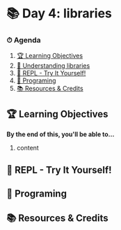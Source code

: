 # 📚 Day 4: libraries

### ⏱ Agenda

1. [🏆 Learning Objectives](#%f0%9f%8f%86-learning-objectives)
1. [📖 Understanding libraries]()
1. [🐍 REPL - Try It Yourself!](#%f0%9f%90%8d-repl-try-it-yourself)
1. [🍵 Programing](#%f0%9f%8d%b5-programing)
1. [📚 Resources & Credits](#%f0%9f%93%9a-resources-amp-credits)

## 🏆 Learning Objectives

**By the end of this, you'll be able to...**

1. content 

## 🐍 REPL - Try It Yourself!

## 🍵 Programing

## 📚 Resources & Credits